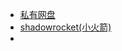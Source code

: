 * [私有网盘](http://me.sbb.zone:8989/files/)
* [shadowrocket(小火箭)](http://me.sbb.zone:8210/index.php/shadowrocket%e4%bf%97%e7%a7%b0%ef%bc%9a%e5%b0%8f%e7%81%ab%e7%ae%ad/)         
*          
